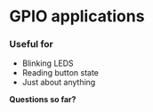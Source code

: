 # GPIO applications


### Useful for
- Blinking LEDS
- Reading button state
- Just about anything

**Questions so far?**